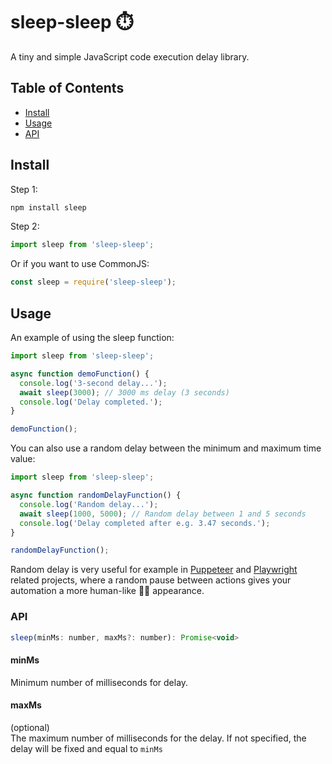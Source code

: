 # sleep-sleep ⏱️

A tiny and simple JavaScript code execution delay library.

## Table of Contents

- [Install](#install)
- [Usage](#usage)
- [API](#api)

## Install

Step 1:

```bash
npm install sleep
```

Step 2:

```js
import sleep from 'sleep-sleep';
```

Or if you want to use CommonJS:

```js
const sleep = require('sleep-sleep');
```

## Usage

An example of using the sleep function:

```js
import sleep from 'sleep-sleep';

async function demoFunction() {
  console.log('3-second delay...');
  await sleep(3000); // 3000 ms delay (3 seconds)
  console.log('Delay completed.');
}

demoFunction();
```

You can also use a random delay between the minimum and maximum time value:

```js
import sleep from 'sleep-sleep';

async function randomDelayFunction() {
  console.log('Random delay...');
  await sleep(1000, 5000); // Random delay between 1 and 5 seconds
  console.log('Delay completed after e.g. 3.47 seconds.');
}

randomDelayFunction();
```

Random delay is very useful for example in [Puppeteer](https://pptr.dev/) and [Playwright](https://playwright.dev/) related projects, where a random pause between actions gives your automation a more human-like 👨‍🌾 appearance.

### API

```js
sleep(minMs: number, maxMs?: number): Promise<void>
```

#### minMs

Minimum number of milliseconds for delay.

#### maxMs

(optional)  
The maximum number of milliseconds for the delay. If not specified, the delay will be fixed and equal to `minMs`
